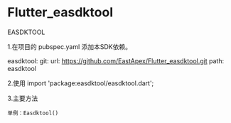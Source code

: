 # Flutter_easdktool
EASDKTOOL

1.在项目的 pubspec.yaml 添加本SDK依赖。

  easdktool:
    git:
      url: https://github.com/EastApex/Flutter_easdktool.git
      path: easdktool

2.使用
import 'package:easdktool/easdktool.dart';

3.主要方法
        
    单例：Easdktool()

